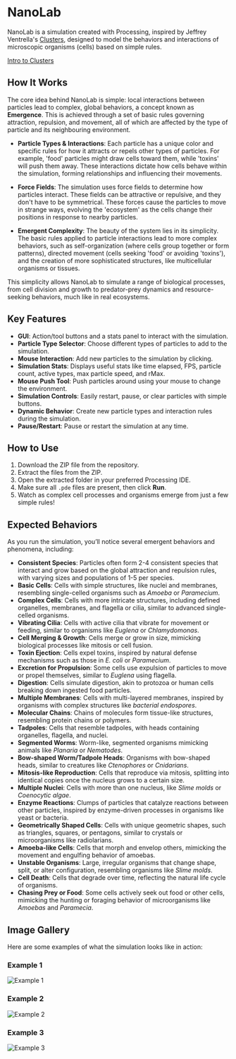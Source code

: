 # NanoLab

NanoLab is a simulation created with Processing, inspired by Jeffrey Ventrella's [Clusters](https://ventrella.com/Clusters/), designed to model the behaviors and interactions of microscopic organisms (cells) based on simple rules.

[Intro to Clusters](https://ventrella.com/Clusters/intro.html)

## How It Works

The core idea behind NanoLab is simple: local interactions between particles lead to complex, global behaviors, a concept known as **Emergence**. This is achieved through a set of basic rules governing attraction, repulsion, and movement, all of which are affected by the type of particle and its neighbouring environment.

- **Particle Types & Interactions**: Each particle has a unique color and specific rules for how it attracts or repels other types of particles. For example, 'food' particles might draw cells toward them, while 'toxins' will push them away. These interactions dictate how cells behave within the simulation, forming relationships and influencing their movements.
  
- **Force Fields**: The simulation uses force fields to determine how particles interact. These fields can be attractive or repulsive, and they don't have to be symmetrical. These forces cause the particles to move in strange ways, evolving the 'ecosystem' as the cells change their positions in response to nearby particles.

- **Emergent Complexity**: The beauty of the system lies in its simplicity. The basic rules applied to particle interactions lead to more complex behaviors, such as self-organization (where cells group together or form patterns), directed movement (cells seeking 'food' or avoiding 'toxins'), and the creation of more sophisticated structures, like multicellular organisms or tissues.

This simplicity allows NanoLab to simulate a range of biological processes, from cell division and growth to predator-prey dynamics and resource-seeking behaviors, much like in real ecosystems.

## Key Features

- **GUI**: Action/tool buttons and a stats panel to interact with the simulation.
- **Particle Type Selector**: Choose different types of particles to add to the simulation.
- **Mouse Interaction**: Add new particles to the simulation by clicking.
- **Simulation Stats**: Displays useful stats like time elapsed, FPS, particle count, active types, max particle speed, and rMax.
- **Mouse Push Tool**: Push particles around using your mouse to change the environment.
- **Simulation Controls**: Easily restart, pause, or clear particles with simple buttons.
- **Dynamic Behavior**: Create new particle types and interaction rules during the simulation.
- **Pause/Restart**: Pause or restart the simulation at any time.

## How to Use

1. Download the ZIP file from the repository.
2. Extract the files from the ZIP.
3. Open the extracted folder in your preferred Processing IDE.
4. Make sure all `.pde` files are present, then click **Run**.
5. Watch as complex cell processes and organisms emerge from just a few simple rules!

## Expected Behaviors

As you run the simulation, you’ll notice several emergent behaviors and phenomena, including:

- **Consistent Species**: Particles often form 2-4 consistent species that interact and grow based on the global attraction and repulsion rules, with varying sizes and populations of 1-5 per species.
- **Basic Cells**: Cells with simple structures, like nuclei and membranes, resembling single-celled organisms such as *Amoeba* or *Paramecium*.
- **Complex Cells**: Cells with more intricate structures, including defined organelles, membranes, and flagella or cilia, similar to advanced single-celled organisms.
- **Vibrating Cilia**: Cells with active cilia that vibrate for movement or feeding, similar to organisms like *Euglena* or *Chlamydomonas*.
- **Cell Merging & Growth**: Cells merge or grow in size, mimicking biological processes like mitosis or cell fusion.
- **Toxin Ejection**: Cells expel toxins, inspired by natural defense mechanisms such as those in *E. coli* or *Paramecium*.
- **Excretion for Propulsion**: Some cells use expulsion of particles to move or propel themselves, similar to *Euglena* using flagella.
- **Digestion**: Cells simulate digestion, akin to protozoa or human cells breaking down ingested food particles.
- **Multiple Membranes**: Cells with multi-layered membranes, inspired by organisms with complex structures like *bacterial endospores*.
- **Molecular Chains**: Chains of molecules form tissue-like structures, resembling protein chains or polymers.
- **Tadpoles**: Cells that resemble tadpoles, with heads containing organelles, flagella, and nuclei.
- **Segmented Worms**: Worm-like, segmented organisms mimicking animals like *Planaria* or *Nematodes*.
- **Bow-shaped Worm/Tadpole Heads**: Organisms with bow-shaped heads, similar to creatures like *Ctenophores* or *Cnidarians*.
- **Mitosis-like Reproduction**: Cells that reproduce via mitosis, splitting into identical copies once the nucleus grows to a certain size.
- **Multiple Nuclei**: Cells with more than one nucleus, like *Slime molds* or *Coenocytic algae*.
- **Enzyme Reactions**: Clumps of particles that catalyze reactions between other particles, inspired by enzyme-driven processes in organisms like yeast or bacteria.
- **Geometrically Shaped Cells**: Cells with unique geometric shapes, such as triangles, squares, or pentagons, similar to crystals or microorganisms like radiolarians.
- **Amoeba-like Cells**: Cells that morph and envelop others, mimicking the movement and engulfing behavior of amoebas.
- **Unstable Organisms**: Large, irregular organisms that change shape, split, or alter configuration, resembling organisms like *Slime molds*.
- **Cell Death**: Cells that degrade over time, reflecting the natural life cycle of organisms.
- **Chasing Prey or Food**: Some cells actively seek out food or other cells, mimicking the hunting or foraging behavior of microorganisms like *Amoebas* and *Paramecia*.

## Image Gallery

Here are some examples of what the simulation looks like in action:

### Example 1
![Example 1](path-to-your-image-1.jpg)

### Example 2
![Example 2](path-to-your-image-2.jpg)

### Example 3
![Example 3](path-to-your-image-3.jpg)
